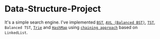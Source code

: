 # Data-Structure-Project
It's a simple search engine. I've implemented [`BST`](https://en.wikipedia.org/wiki/Binary_search_tree), [`AVL (Balanced BST)`](https://en.wikipedia.org/wiki/AVL_tree), [`TST`](https://en.wikipedia.org/wiki/Ternary_search_tree), `Balanced TST`, [`Trie`](https://en.wikipedia.org/wiki/Trie) and [`HashMap`](https://en.wikipedia.org/wiki/Hash_table) using [`chaining approach`](https://en.wikipedia.org/wiki/Hash_table#Separate_chaining_with_linked_lists) based on `LinkedList`.
